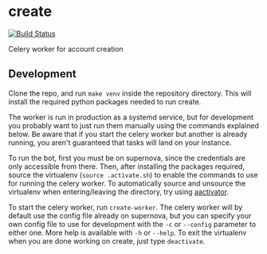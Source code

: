 # create

[![Build Status](https://jenkins.ocf.berkeley.edu/buildStatus/icon?job=create/master)](https://jenkins.ocf.berkeley.edu/job/create/job/master/)

Celery worker for account creation

## Development

Clone the repo, and run `make venv` inside the repository directory. This will
install the required python packages needed to run create.

The worker is run in production as a systemd service, but for development you
probably want to just run them manually using the commands explained below. Be
aware that if you start the celery worker but another is already running, you
aren't guaranteed that tasks will land on your instance.

To run the bot, first you must be on supernova, since the credentials are only
accessible from there. Then, after installing the packages required, source the
virtualenv (`source .activate.sh`) to enable the commands to use for running
the celery worker. To automatically source and unsource the virtualenv when
entering/leaving the directory, try using
[aactivator](https://github.com/Yelp/aactivator).

To start the celery worker, run `create-worker`. The celery worker will by
default use the config file already on supernova, but you can specify your own
config file to use for development with the `-c` or `--config` parameter to
either one. More help is available with `-h` or `--help`. To exit the
virtualenv when you are done working on create, just type `deactivate`.
